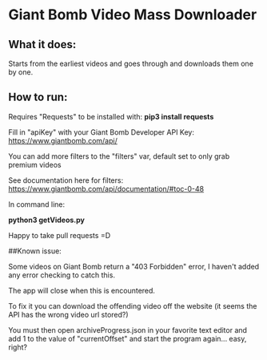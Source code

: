 # Giant Bomb Video Mass Downloader

## What it does:

Starts from the earliest videos and goes through and downloads them one by one.

## How to run:

Requires "Requests" to be installed with: **pip3 install requests**

Fill in "apiKey" with your Giant Bomb Developer API Key: https://www.giantbomb.com/api/

You can add more filters to the "filters" var, default set to only grab premium videos

See documentation here for filters: https://www.giantbomb.com/api/documentation/#toc-0-48

In command line:

**python3 getVideos.py**


Happy to take pull requests =D


##Known issue:

Some videos on Giant Bomb return a "403 Forbidden" error, I haven't added any error checking to catch this.

The app will close when this is encountered.

To fix it you can download the offending video off the website (it seems the API has the wrong video url stored?)

You must then open archiveProgress.json in your favorite text editor and add 1 to the value of "currentOffset" and start the program again... easy, right?
